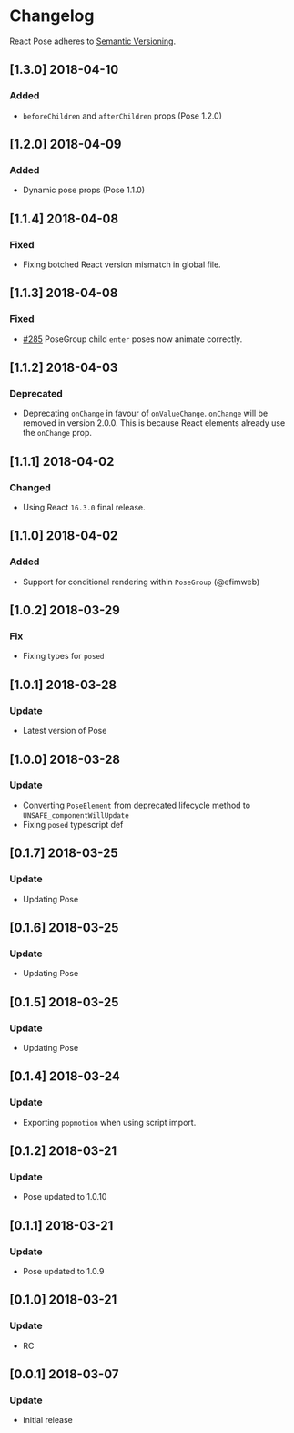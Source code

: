# Changelog

React Pose adheres to [Semantic Versioning](http://semver.org/).

## [1.3.0] 2018-04-10

### Added

- `beforeChildren` and `afterChildren` props (Pose 1.2.0)

## [1.2.0] 2018-04-09

### Added

- Dynamic pose props (Pose 1.1.0)

## [1.1.4] 2018-04-08

### Fixed

- Fixing botched React version mismatch in global file.

## [1.1.3] 2018-04-08

### Fixed

- [#285](https://github.com/Popmotion/popmotion/issues/285) PoseGroup child `enter` poses now animate correctly.

## [1.1.2] 2018-04-03

### Deprecated

- Deprecating `onChange` in favour of `onValueChange`. `onChange` will be removed in version 2.0.0. This is because React elements already use the `onChange` prop.

## [1.1.1] 2018-04-02

### Changed

- Using React `16.3.0` final release.

## [1.1.0] 2018-04-02

### Added

- Support for conditional rendering within `PoseGroup` (@efimweb)

## [1.0.2] 2018-03-29

### Fix

- Fixing types for `posed`

## [1.0.1] 2018-03-28

### Update

- Latest version of Pose

## [1.0.0] 2018-03-28

### Update

- Converting `PoseElement` from deprecated lifecycle method to `UNSAFE_componentWillUpdate`
- Fixing `posed` typescript def

## [0.1.7] 2018-03-25

### Update

- Updating Pose

## [0.1.6] 2018-03-25

### Update

- Updating Pose

## [0.1.5] 2018-03-25

### Update

- Updating Pose

## [0.1.4] 2018-03-24

### Update

- Exporting `popmotion` when using script import.

## [0.1.2] 2018-03-21

### Update

- Pose updated to 1.0.10

## [0.1.1] 2018-03-21

### Update

- Pose updated to 1.0.9

## [0.1.0] 2018-03-21

### Update

- RC

## [0.0.1] 2018-03-07

### Update

- Initial release